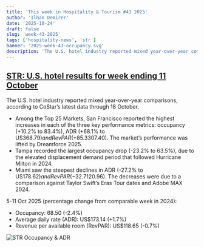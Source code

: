 ```yaml
---
title: 'This week in Hospitality & Tourism #43 2025'
author: 'Ilhan Demirer'
date: '2025-10-24'
draft: false
slug: 'week-43-2025'
tags: ['hospitality-news', 'str']
banner: '2025-week-43-occupancy.svg'
description: 'The U.S. hotel industry reported mixed year-over-year comparisons, according to CoStar’s latest data through 18 October.'
---
```


## [STR: U.S. hotel results for week ending 11 October](https://str.com/press-release/us-hotel-results-week-ending-11-october)

The U.S. hotel industry reported mixed year-over-year comparisons, according to CoStar’s latest data through 18 October.

- Among the Top 25 Markets, San Francisco reported the highest increases in each of the three key performance metrics: occupancy (+10.2% to 83.4%), ADR (+68.1% to US$368.79) and RevPAR (+85.3% to US$307.40). The market’s performance was lifted by Dreamforce 2025.
- Tampa recorded the largest occupancy drop (-23.2% to 63.5%), due to the elevated displacement demand period that followed Hurricane Milton in 2024.
- Miami saw the steepest declines in ADR (-27.2% to US$178.62) and RevPAR (-32.7% to US$120.96). The decreases were due to a comparison against Taylor Swift’s Eras Tour dates and Adobe MAX 2024.

5-11 Oct 2025 (percentage change from comparable week in 2024):

- Occupancy: 68.50 (-2.4%)
- Average daily rate (ADR): US$173.14 (+1.7%)
- Revenue per available room (RevPAR): US$118.65 (-0.7%)

![STR Occupancy & ADR](/images/blogimages/2025-week-43-occupancy.svg)
